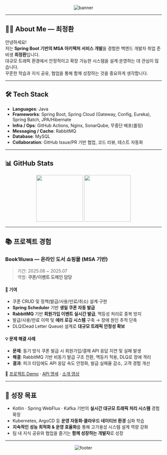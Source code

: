 <div align="center">

![banner](https://capsule-render.vercel.app/api?type=waving&color=gradient&height=200&section=header&text=최정환's%20GitHub%20Portfolio&fontSize=40&fontAlign=50&fontAlignY=35)

</div>

---

## 👨‍💻 About Me — 최정환

안녕하세요!  
저는 **Spring Boot 기반의 MSA 아키텍처 서비스 개발**을 경험한 백엔드 개발자 취업 준비생 **최정환**입니다.  
대규모 트래픽 환경에서 안정적이고 확장 가능한 시스템을 설계·운영하는 데 관심이 많습니다.  
꾸준한 학습과 지식 공유, 협업을 통해 함께 성장하는 것을 중요하게 생각합니다.

---

## 🛠 Tech Stack
- **Languages**: Java
- **Frameworks**: Spring Boot, Spring Cloud (Gateway, Config, Eureka), Spring Batch, JPA/Hibernate
- **Infra / Ops**: GitHub Actions, Nginx, SonarQube, 무중단 배포(롤링)
- **Messaging / Cache**: RabbitMQ
- **Database**: MySQL
- **Collaboration**: GitHub Issue/PR 기반 협업, 코드 리뷰, 테스트 자동화

---

## 📊 GitHub Stats

<p align="center">
  <img src="https://github-readme-stats.vercel.app/api?username=JJungH0&show_icons=true&theme=radical" height="150" />
  <img src="https://github-readme-stats.vercel.app/api/top-langs/?username=JJungH0&layout=compact&theme=radical" height="150" />
</p>

---

## 📚 프로젝트 경험

### Book1lluwa — 온라인 도서 쇼핑몰 (MSA 기반)
> 기간: 2025.06 ~ 2025.07  
> 역할: **쿠폰/이벤트 도메인 담당**

#### 🔑 기여
- 쿠폰 CRUD 및 정책(발급/사용/만료/취소) 설계·구현
- **Spring Scheduler** 기반 **생일 쿠폰 자동 발급**
- **RabbitMQ** 기반 **회원가입 이벤트 실시간 발급**, 멱등성 처리로 중복 방지
- 발급/사용/만료 이력 및 **에러 로깅 시스템** 구축 → 장애 원인 추적 단축
- DLQ(Dead Letter Queue) 설계로 **대규모 트래픽 안정성 확보**

#### 💡 문제 해결 사례
- **문제**: 동기 방식 쿠폰 발급 시 회원가입/결제 API 응답 지연 및 실패 발생  
- **해결**: RabbitMQ 기반 비동기 발급 구조 전환, 멱등키 적용, DLQ로 장애 격리  
- **결과**: 피크 타임에도 API 응답 속도 안정화, 발급 실패율 감소, 고객 경험 개선  

🔗 [프로젝트 Demo](https://book1lluwa.store) · [API 명세](https://book1lluwa.store/docs.html) · [소개 영상](https://youtu.be/Mm8H87yzw7I)

---

## 🚀 성장 목표
- Kotlin · Spring WebFlux · Kafka 기반의 **실시간 대규모 트래픽 처리 시스템** 경험 확장
- Kubernetes, ArgoCD 등 **운영 자동화·클라우드 네이티브 환경** 심화 학습
- **지속적인 성능 최적화 & 운영 효율화**를 통해 고가용성 시스템 설계 역량 강화
- 팀 내 지식 공유와 협업을 즐기는 **함께 성장하는 개발자**로 성장

---

<div align="center">

![footer](https://capsule-render.vercel.app/api?type=waving&color=gradient&height=150&section=footer)

</div>
